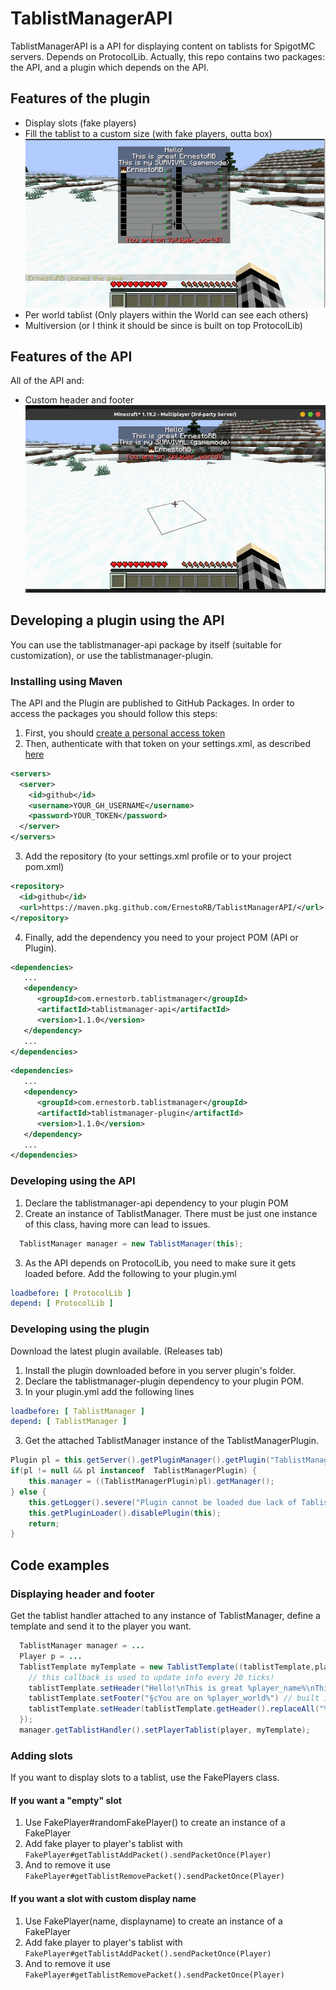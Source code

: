 # TablistManagerAPI
TablistManagerAPI is a API for displaying content on tablists for SpigotMC servers. Depends on ProtocolLib.
Actually, this repo contains two packages: the API, and a plugin which depends on the API.

## Features of the plugin

* Display slots (fake players)
* Fill the tablist to a custom size (with fake players, outta box)
![Tablist filled with fakePlayers](fakePlayers.png)
* Per world tablist (Only players within the World can see each others)
* Multiversion (or I think it should be since is built on top ProtocolLib)

## Features of the API
All of the API and:
* Custom header and footer
  ![Tablist with placeholders](placeholders.png)

## Developing a plugin using the API
You can use the tablistmanager-api package by itself (suitable for customization), or use the tablistmanager-plugin.

### Installing using Maven
The API and the Plugin are published to GitHub Packages. In order to access the packages you should follow this steps:

1. First, you should [create a personal access token](https://docs.github.com/es/authentication/keeping-your-account-and-data-secure/creating-a-personal-access-token) 
2. Then, authenticate with that token on your settings.xml, as described [here](https://docs.github.com/es/packages/working-with-a-github-packages-registry/working-with-the-apache-maven-registry#authenticating-to-github-packages)
```xml
<servers>
  <server>
    <id>github</id>
    <username>YOUR_GH_USERNAME</username>
    <password>YOUR_TOKEN</password>
  </server>
</servers>
```
3. Add the repository (to your settings.xml profile or to your project pom.xml)
```xml
<repository>
  <id>github</id>
  <url>https://maven.pkg.github.com/ErnestoRB/TablistManagerAPI/</url>
</repository>
```
4. Finally, add the dependency you need to your project POM (API or Plugin).

```xml
<dependencies>
   ...
   <dependency>
      <groupId>com.ernestorb.tablistmanager</groupId>
      <artifactId>tablistmanager-api</artifactId>
      <version>1.1.0</version>
   </dependency>
   ...
</dependencies>
```

```xml
<dependencies>
   ...
   <dependency>
      <groupId>com.ernestorb.tablistmanager</groupId>
      <artifactId>tablistmanager-plugin</artifactId>
      <version>1.1.0</version>
   </dependency>
   ...
</dependencies>
```

### Developing using the API
1. Declare the tablistmanager-api dependency to your plugin POM
2. Create an instance of TablistManager. There must be just one instance of this class, having more can lead to issues.
```java
  TablistManager manager = new TablistManager(this);
```
3. As the API depends on ProtocolLib, you need to make sure it gets loaded before. Add the following to your plugin.yml
```yaml
loadbefore: [ ProtocolLib ]
depend: [ ProtocolLib ]
```

### Developing using the plugin
Download the latest plugin available. (Releases tab)

1. Install the plugin downloaded before in you server plugin's folder.
2. Declare the tablistmanager-plugin dependency to your plugin POM.
3. In your plugin.yml add the following lines
```yaml
loadbefore: [ TablistManager ]
depend: [ TablistManager ]
```
3. Get the attached TablistManager instance of the TablistManagerPlugin.
```java
Plugin pl = this.getServer().getPluginManager().getPlugin("TablistManager");
if(pl != null && pl instanceof  TablistManagerPlugin) {
    this.manager = ((TablistManagerPlugin)pl).getManager();
} else {
    this.getLogger().severe("Plugin cannot be loaded due lack of TablistManager plugin");
    this.getPluginLoader().disablePlugin(this);
    return;
}
```

## Code examples

### Displaying header and footer

Get the tablist handler attached to any instance of TablistManager, define a template and send it to the player you want.

```java
  TablistManager manager = ...
  Player p = ...
  TablistTemplate myTemplate = new TablistTemplate((tablistTemplate,player) => {
    // this callback is used to update info every 20 ticks!
    tablistTemplate.setHeader("Hello!\nThis is great %player_name%\nThis is my %new_placeholder%")
    tablistTemplate.setFooter("§cYou are on %player_world%") // built in player placeholders
    tablistTemplate.setHeader(tablistTemplate.getHeader().replaceAll("%new_placeholder%", player.getGameMode().toString());
  });
  manager.getTablistHandler().setPlayerTablist(player, myTemplate);
  ```

### Adding slots
If you want to display slots to a tablist, use the FakePlayers class.

#### If you want a "empty" slot
1. Use FakePlayer#randomFakePlayer() to create an instance of a FakePlayer
2. Add fake player to player's tablist with `FakePlayer#getTablistAddPacket().sendPacketOnce(Player)`
3. And to remove it use `FakePlayer#getTablistRemovePacket().sendPacketOnce(Player)`
#### If you want a slot with custom display name
1. Use FakePlayer(name, displayname) to create an instance of a FakePlayer
2. Add fake player to player's tablist with `FakePlayer#getTablistAddPacket().sendPacketOnce(Player)`
3. And to remove it use `FakePlayer#getTablistRemovePacket().sendPacketOnce(Player)`
